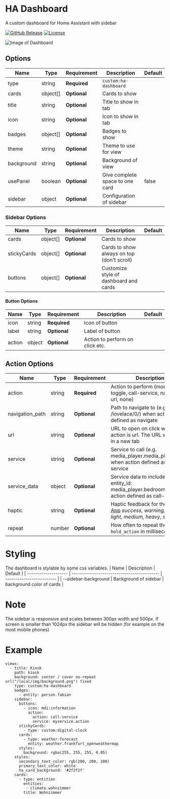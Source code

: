 # HA Dashboard

A custom dashboard for Home Assistant with sidebar

[![GitHub Release][releases-shield]][releases]
[![License][license-shield]](LICENSE.md)

![Image of Dashboard](https://github.com/wassy92x/lovelace-ha-dashboard/blob/master/.images/ha-dashboard.png?raw=true)

## Options

| Name              | Type    | Requirement  | Description                                 | Default             |
| ----------------- | ------- | ------------ | ------------------------------------------- | ------------------- |
| type              | string  | **Required** | `custom:ha-dashboard`                       |                     |
| cards             | object[]| **Optional** | Cards to show                               |                     |
| title             | string  | **Optional** | Title to show in tab                        |                     |
| icon              | string  | **Optional** | Icon to show in tab                         |                     |
| badges            | object[]| **Optional** | Badges to show                              |                     |
| theme             | string  | **Optional** | Theme to use for view                       |                     |
| background        | string  | **Optional** | Background of view                          |                     |
| usePanel          | boolean | **Optional** | Give complete space to one card             | false               |
| sidebar           | object  | **Optional** | Configuration of sidebar                    |                     |

### Sidebar Options

| Name              | Type    | Requirement  | Description                                 | Default             |
| ----------------- | ------- | ------------ | ------------------------------------------- | ------------------- |
| cards             | object[]| **Optional** | Cards to show                               |                     |
| stickyCards       | object[]| **Optional** | Cards to show always on top (don't scroll)  |                     |
| buttons           | object[]| **Optional** | Customize style of dashboard and cards      |                     |

#### Button Options

| Name              | Type    | Requirement  | Description                                 | Default             |
| ----------------- | ------- | ------------ | ------------------------------------------- | ------------------- |
| icon              | string  | **Required** | Icon of button                              |                     |
| label             | string  | **Optional** | Label of button                             |                     |
| action            | object  | **Optional** | Action to perform on click etc.             |                     |

## Action Options

| Name            | Type   | Requirement  | Description                                                                                                                            | Default |
| --------------- | ------ | ------------ | -------------------------------------------------------------------------------------------------------------------------------------- | ------- |
| action          | string | **Required** | Action to perform (more-info, toggle, call-service, navigate url, none)                                                                |         |
| navigation_path | string | **Optional** | Path to navigate to (e.g. /lovelace/0/) when action defined as navigate                                                                |         |
| url             | string | **Optional** | URL to open on click when action is url. The URL will open in a new tab                                                                |         |
| service         | string | **Optional** | Service to call (e.g. media_player.media_play_pause) when action defined as call-service                                               |         |
| service_data    | object | **Optional** | Service data to include (e.g. entity_id: media_player.bedroom) when action defined as call-service                                     |         |
| haptic          | string | **Optional** | Haptic feedback for the [Beta IOS App](http://home-assistant.io/ios/beta) _success, warning, failure, light, medium, heavy, selection_ |         |
| repeat          | number | **Optional** | How often to repeat the `hold_action` in milliseconds.                                                                                 |         |

# Styling
The dashboard is stylable by some css variables.
| Name                 | Description                                 | Default                   |
| -------------------- | ------------------------------------------- | ------------------------- |
| --sidebar-background | Background of sidebar                       | background color of cards |

# Note
The sidebar is responsive and scales between 300px width and 500px.
If screen is smaller than 1024px the sidebar will be hidden (for example on the most mobile phones)

# Example
```
views:
  - title: Kiosk
    path: kiosk
    background: center / cover no-repeat url("/local/img/background.png") fixed
    type: custom:ha-dashboard
    badges:
      - entity: person.fabian
    sidebar:
      buttons:
        - icon: mdi:information
          action:
            action: call-service
            service: myservice.action
      stickyCards:
        - type: custom:digital-clock
      cards:
        - type: weather-forecast
          entity: weather.frankfurt_openweathermap
      styles:
        background: rgba(255, 255, 255, 0.05)
    styles:
      secondary_text_color: rgb(200, 200, 200)
      primary_text_color: white
      ha_card_background: '#2f2f2f'
    cards:
      - type: entities
        entities:
         - climate.wohnzimmer
        title: Wohnzimmer
```

[license-shield]: https://img.shields.io/github/license/wassy92x/lovelace-ha-dashboard.svg?style=for-the-badge
[releases-shield]: https://img.shields.io/github/release/wassy92x/lovelace-ha-dashboard.svg?style=for-the-badge
[releases]: https://github.com/wassy92x/lovelace-ha-dashboard/releases
